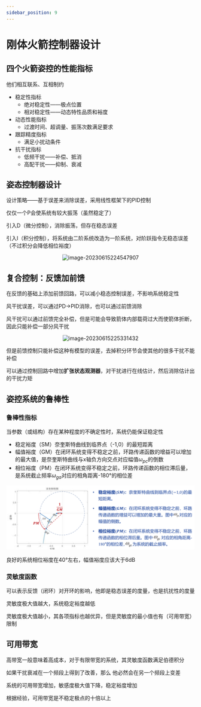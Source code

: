 ```yaml
---
sidebar_position: 9
---
```


# 刚体火箭控制器设计



## 四个火箭姿控的性能指标

他们相互联系、互相制约

- 稳定性指标
  - 绝对稳定性——极点位置
  - 相对稳定性——动态特性品质和裕度
- 动态性能指标
  - 过渡时间、超调量、振荡次数满足要求
- 跟踪精度指标
  - 满足小扰动条件
- 抗干扰指标
  - 低频干扰——补偿、抵消
  - 高配干扰——抑制、衰减

## 姿态控制器设计

设计策略——基于误差来消除误差，采用线性框架下的PID控制

仅仅一个P会使系统有较大振荡（虽然稳定了）

引入D（微分控制），消除振荡，但存在稳态误差

引入I（积分控制），将系统由二阶系统改造为一阶系统，对阶跃指令无稳态误差（不过积分会降低相位裕度）

<center><img src={require('./assets/image-20230615224547907.png').default} alt="image-20230615224547907" width="50%" /></center>

## 复合控制：反馈加前馈

在反馈的基础上添加前馈回路，可以减小稳态控制误差，不影响系统稳定性

风干扰误差，可以通过PD->PID消除，也可以通过前馈消除

风干扰可以通过前馈完全补偿，但是可能会导致箭体内部载荷过大而使箭体折断，因此只能补偿一部分风干扰

<center><img src={require('./assets/image-20230615225331432.png').default} alt="image-20230615225331432" width="50%" /></center>

但是前馈控制只能补偿这种有模型的误差，去掉积分环节会使其他的很多干扰不能补偿

可以通过控制回路中增加**扩张状态观测器**，对干扰进行在线估计，然后消除估计出的干扰力矩

## 姿控系统的鲁棒性

### 鲁棒性指标

当参数（或结构）存在某种程度的不确定性时，系统仍能保证稳定性

- 稳定裕度（SM）奈奎斯特曲线到临界点（-1,0）的最短距离
- 幅值裕度（GM）在闭环系统变得不稳定之前，环路传递函数的增益可以增加的最大值，是奈奎斯特曲线与x轴负方向交点对应幅值$\omega_{pc}$的倒数
- 相位裕度（PM）在闭环系统变得不稳定之前，环路传递函数的相位滞后量，是系统截止频率$\omega_{ga}$对应的相角距离-180°的相位差

![image-20230615230157526](./assets/image-20230615230157526.png)

良好的系统相位裕度在40°左右，幅值裕度应该大于6dB

### 灵敏度函数

可以表示反馈（闭环）对开环的影响，他即是稳态误差的度量，也是抗扰性的度量

灵敏度极大值越大，系统稳定裕度越低

灵敏度极大值越小，其各项指标也越优异，但是灵敏度的最小值也有（可用带宽）限制

## 可用带宽

高带宽一般意味着高成本，对于有限带宽的系统，其灵敏度函数满足伯德积分

如果干扰衰减在一个频段上得到了改善，那么 他必然会在另一个频段上变差

系统的可用带宽增加，敏感度极大值下降，稳定裕度增加

根据经验，可用带宽是不稳定极点的十倍以上